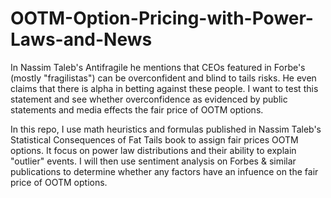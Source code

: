 # OOTM-Option-Pricing-with-Power-Laws-and-News
In Nassim Taleb's Antifragile he mentions that CEOs featured in Forbe's (mostly "fragilistas") can be overconfident and blind to tails risks. He even claims that there is alpha in betting against these people. I want to test this statement and see whether overconfidence as evidenced by public statements and media effects the fair price of OOTM options.

In this repo, I use math heuristics and formulas published in Nassim Taleb's Statistical Consequences of Fat Tails book to assign fair prices OOTM options. It focus on power law distributions and their ability to explain "outlier" events. I will then use sentiment analysis on Forbes & similar publications to determine whether any factors have an infuence on the fair price of OOTM options.
